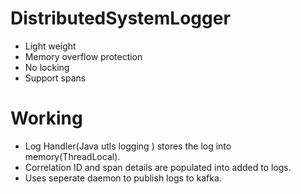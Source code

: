# DistributedSystemLogger
- Light weight
- Memory overflow protection
- No locking
- Support spans 
# Working
- Log Handler(Java utls logging ) stores the log into memory(ThreadLocal).
- Correlation ID and span details are populated into  added to logs.
- Uses seperate daemon to publish logs to kafka.
